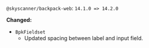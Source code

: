 `@skyscanner/backpack-web`: `14.1.0 => 14.2.0`

**Changed:**

- `BpkFieldset`
  - Updated spacing between label and input field.